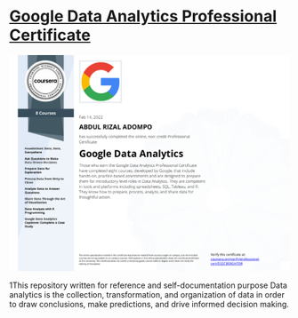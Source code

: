 # [Google Data Analytics Professional Certificate](https://www.coursera.org/account/accomplishments/professional-cert/D32CBE8GH7DR)
![alt text](https://github.com/ayyash-ayyub/Google-Data-Analytics-Professional-Certification/blob/main/ayyubcert.png?raw=true)


1This repository written for reference and self-documentation purpose
Data analytics is the collection, transformation, and organization of data in order to draw conclusions, make predictions, and drive informed decision making.

